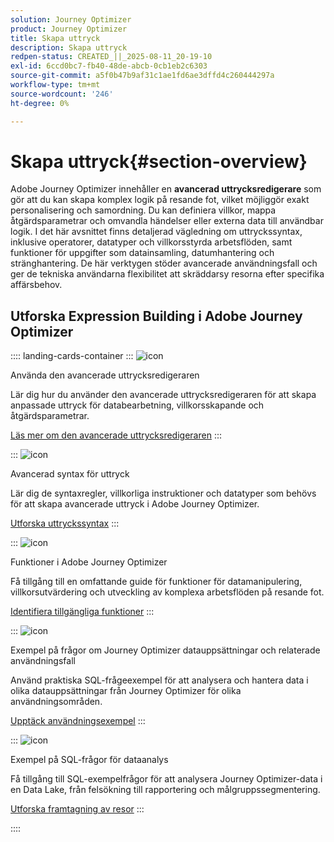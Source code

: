 ```yaml
---
solution: Journey Optimizer
product: Journey Optimizer
title: Skapa uttryck
description: Skapa uttryck
redpen-status: CREATED_||_2025-08-11_20-19-10
exl-id: 6ccd0bc7-fb40-48de-abcb-0cb1eb2c6303
source-git-commit: a5f0b47b9af31c1ae1fd6ae3dffd4c260444297a
workflow-type: tm+mt
source-wordcount: '246'
ht-degree: 0%

---
```


# Skapa uttryck{#section-overview}

Adobe Journey Optimizer innehåller en **avancerad uttrycksredigerare** som gör att du kan skapa komplex logik på resande fot, vilket möjliggör exakt personalisering och samordning. Du kan definiera villkor, mappa åtgärdsparametrar och omvandla händelser eller externa data till användbar logik. I det här avsnittet finns detaljerad vägledning om uttryckssyntax, inklusive operatorer, datatyper och villkorsstyrda arbetsflöden, samt funktioner för uppgifter som datainsamling, datumhantering och stränghantering. De här verktygen stöder avancerade användningsfall och ger de tekniska användarna flexibilitet att skräddarsy resorna efter specifika affärsbehov.

## Utforska Expression Building i Adobe Journey Optimizer

:::: landing-cards-container
:::
![icon](https://cdn.experienceleague.adobe.com/icons/screwdriver-wrench.svg)

Använda den avancerade uttrycksredigeraren

Lär dig hur du använder den avancerade uttrycksredigeraren för att skapa anpassade uttryck för databearbetning, villkorsskapande och åtgärdsparametrar.

[Läs mer om den avancerade uttrycksredigeraren](../using/building-journeys/expression/expressionadvanced.md)
:::

:::
![icon](https://cdn.experienceleague.adobe.com/icons/code-branch.svg)

Avancerad syntax för uttryck

Lär dig de syntaxregler, villkorliga instruktioner och datatyper som behövs för att skapa avancerade uttryck i Adobe Journey Optimizer.

[Utforska uttryckssyntax](syntax-landing-page.md)
:::

:::
![icon](https://cdn.experienceleague.adobe.com/icons/puzzle-piece.svg)

Funktioner i Adobe Journey Optimizer

Få tillgång till en omfattande guide för funktioner för datamanipulering, villkorsutvärdering och utveckling av komplexa arbetsflöden på resande fot.

[Identifiera tillgängliga funktioner](main-functions-journey-landing-page.md)
:::


:::
![icon](https://cdn.experienceleague.adobe.com/icons/bullseye.svg)

Exempel på frågor om Journey Optimizer datauppsättningar och relaterade användningsfall

Använd praktiska SQL-frågeexempel för att analysera och hantera data i olika datauppsättningar från Journey Optimizer för olika användningsområden.

[Upptäck användningsexempel](../using/data/datasets-query-examples.md)
:::

:::
![icon](https://cdn.experienceleague.adobe.com/icons/list-check.svg)

Exempel på SQL-frågor för dataanalys

Få tillgång till SQL-exempelfrågor för att analysera Journey Optimizer-data i en Data Lake, från felsökning till rapportering och målgruppssegmentering.

[Utforska framtagning av resor](../using/reports/query-examples.md)
:::


::::
